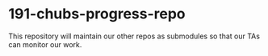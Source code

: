 # 191-chubs-progress-repo
This repository will maintain our other repos as submodules so that our TAs can monitor our work.
